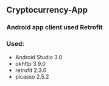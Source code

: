 ## Cryptocurrency-App

### Android app client used Retrofit

### Used:
- Android Studio 3.0
- okhttp 3.9.0
- retrofit 2.3.0
- picasso 2.5.2
